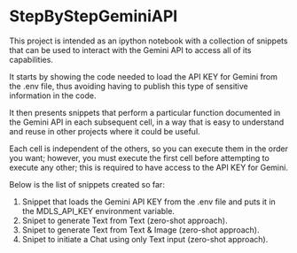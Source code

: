 # StepByStepGeminiAPI
This project is intended as an ipython notebook with a collection of snippets that can be used to interact with the Gemini API to access all of its capabilities.

It starts by showing the code needed to load the API KEY for Gemini from the .env file, thus avoiding having to publish this type of sensitive information in the code.

It then presents snippets that perform a particular function documented in the Gemini API in each subsequent cell, in a way that is easy to understand and reuse in other projects where it could be useful.

Each cell is independent of the others, so you can execute them in the order you want; however, you must execute the first cell before attempting to execute any other; this is required to have access to the API KEY for Gemini.

Below is the list of snippets created so far:
1. Snippet that loads the Gemini API KEY from the .env file and puts it in the MDLS_API_KEY environment variable.
2. Snipet to generate Text from Text (zero-shot approach).
3. Snipet to generate Text from Text & Image (zero-shot approach).
4. Snipet to initiate a Chat using only Text input (zero-shot approach).

